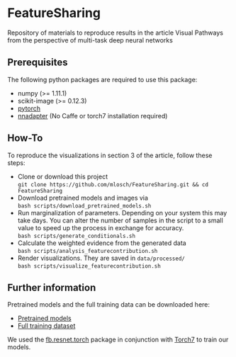 # FeatureSharing
Repository of materials to reproduce results in the article Visual Pathways from the perspective of multi-task deep neural networks


## Prerequisites
The following python packages are required to use this package:
- numpy (>= 1.11.1)
- scikit-image (>= 0.12.3)
- [pytorch](https://github.com/pytorch/pytorch#installation)
- [nnadapter](https://github.com/mlosch/nnadapter#installation) (No Caffe or torch7 installation required)

## How-To
To reproduce the visualizations in section 3 of the article, follow these steps:
- Clone or download this project<BR>
`git clone https://github.com/mlosch/FeatureSharing.git && cd FeatureSharing`
- Download pretrained models and images via<BR>
`bash scripts/download_pretrained_models.sh`
- Run marginalization of parameters. Depending on your system this may take days. You can alter the number of samples in the script to a small value to speed up the process in exchange for accuracy.<BR>
`bash scripts/generate_conditionals.sh`
- Calculate the weighted evidence from the generated data<BR>
`bash scripts/analysis_featurecontribution.sh`
- Render visualizations. They are saved in `data/processed/`<BR>
`bash scripts/visualize_featurecontribution.sh`

## Further information
Pretrained models and the full training data can be downloaded here:
- [Pretrained models](https://s3.eu-central-1.amazonaws.com/multitaskcnns/models.tar.bz2)
- [Full training dataset](https://s3.eu-central-1.amazonaws.com/multitaskcnns/mtldataset_full.tar.gz)

We used the [fb.resnet.torch](https://github.com/facebook/fb.resnet.torch) package in conjunction with [Torch7](http://torch.ch/docs/getting-started.html) to train our models.
